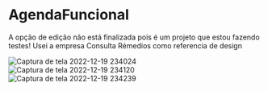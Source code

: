 # AgendaFuncional
A opção de edição não está finalizada pois é um projeto que estou fazendo testes!
Usei a empresa Consulta Rémedios como referencia de design

![Captura de tela 2022-12-19 234024](https://user-images.githubusercontent.com/103136917/208569313-5a1b8285-f842-496c-b396-63c76d6ed2dc.jpg)
![Captura de tela 2022-12-19 234120](https://user-images.githubusercontent.com/103136917/208569316-fd36953a-002a-4eca-9256-8879faeb0444.jpg)
![Captura de tela 2022-12-19 234239](https://user-images.githubusercontent.com/103136917/208569436-ef29c704-01fd-41f3-bc6a-826b331f0997.jpg)

